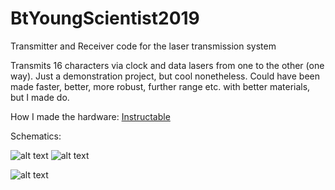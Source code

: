 # BtYoungScientist2019
Transmitter and Receiver code for the laser transmission system

Transmits 16 characters via clock and data lasers from one to the other (one way).
Just a demonstration project, but cool nonetheless.
Could have been made faster, better, more robust, further range etc. with better materials, but I made do.

How I made the hardware: <a href= "https://www.instructables.com/id/Laser-Transmission-With-Arduinos/" > Instructable </a>

Schematics:

![alt text](https://content.instructables.com/ORIG/F76/RFZH/K9ACQ27Q/F76RFZHK9ACQ27Q.jpg?auto=webp&frame=1&fit=bounds&md=773fbd0845b5c0a9b2896b50ad9cd90a)
![alt text](https://content.instructables.com/ORIG/FCU/90UO/K9ACQ28T/FCU90UOK9ACQ28T.jpg?auto=webp&frame=1&fit=bounds&md=7caef158556401a7204a9ba4bd588bf2)

![alt text](https://content.instructables.com/ORIG/FEP/H3BH/KEX4H0H7/FEPH3BHKEX4H0H7.png?auto=webp&frame=1&width=1024&height=1024&fit=bounds&md=28c4f25abb15539f5333680a0e85c511)

